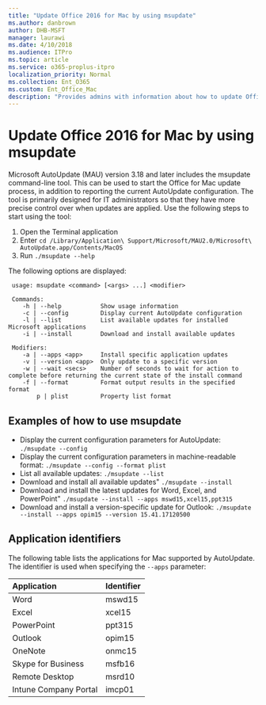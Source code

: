 ```yaml
---
title: "Update Office 2016 for Mac by using msupdate"
ms.author: danbrown
author: DHB-MSFT
manager: laurawi
ms.date: 4/10/2018
ms.audience: ITPro
ms.topic: article
ms.service: o365-proplus-itpro
localization_priority: Normal
ms.collection: Ent_O365
ms.custom: Ent_Office_Mac
description: "Provides admins with information about how to update Office 2016 for Mac from the command line by using msupdate"
---
```


# Update Office 2016 for Mac by using msupdate

Microsoft AutoUpdate (MAU) version 3.18 and later includes the msupdate command-line tool. This can be used to start the Office for Mac update process, in addition to reporting the current AutoUpdate configuration. The tool is primarily designed for IT administrators so that they have more precise control over when updates are applied. Use the following steps to start using the tool:
1. Open the Terminal application
2. Enter `cd /Library/Application\ Support/Microsoft/MAU2.0/Microsoft\ AutoUpdate.app/Contents/MacOS`
3. Run `./msupdate --help`

The following options are displayed:
```
 usage: msupdate <command> [<args> ...] <modifier> 

 Commands: 
    -h | --help           Show usage information 
    -c | --config         Display current AutoUpdate configuration 
    -l | --list           List available updates for installed Microsoft applications 
    -i | --install        Download and install available updates 

 Modifiers: 
    -a | --apps <app>     Install specific application updates 
    -v | --version <app>  Only update to a specific version 
    -w | --wait <secs>    Number of seconds to wait for action to complete before returning the current state of the install command 
    -f | --format         Format output results in the specified format 
        p | plist         Property list format
```

## Examples of how to use msupdate
- Display the current configuration parameters for AutoUpdate:
```./msupdate --config```
- Display the current configuration parameters in machine-readable format:
```./msupdate --config --format plist```
- List all available updates:
```./msupdate --list```
- Download and install all available updates"
```./msupdate --install```
- Download and install the latest updates for Word, Excel, and PowerPoint"
```./msupdate --install --apps mswd15,xcel15,ppt315```
- Download and install a version-specific update for Outlook:
```./msupdate --install --apps opim15 --version 15.41.17120500```

## Application identifiers
The following table lists the applications for Mac supported by AutoUpdate. The identifier is used when specifying the `--apps` parameter:

| Application           | Identifier |
|:----------------------|:-----------|
|Word           |mswd15      |
|Excel          |xcel15      |
|PowerPoint     |ppt315      |
|Outlook        |opim15      |
|OneNote        |onmc15      |
|Skype for Business | msfb16     |
|Remote Desktop         | msrd10     |
|Intune Company Portal  | imcp01     |
